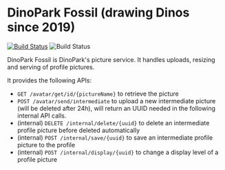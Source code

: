 
# DinoPark Fossil (drawing Dinos since 2019)
[![Build Status](https://travis-ci.org/mozilla-iam/dino-park-fossil.svg?branch=master)](https://travis-ci.org/mozilla-iam/dino-park-fossil)
![Build Status](https://codebuild.us-west-2.amazonaws.com/badges?uuid=eyJlbmNyeXB0ZWREYXRhIjoiYm5WZU0yTkR5TEMvSTVudXNpbkhCQ21FNlR5VitCRDk3d2U2d0JwU0MwcG5zQWVxUUNOZk1yMEZ4V1M5MWliTE5VdC9RdWNsb1Q4OWIwSUljaDdraUU0PSIsIml2UGFyYW1ldGVyU3BlYyI6InpENHlxdEJPRnpSVTJTM0EiLCJtYXRlcmlhbFNldFNlcmlhbCI6MX0%3D&branch=master)

DinoPark Fossil is DinoPark's picture service. It handles uploads, resizing and serving of profile pictures.

It provides the following APIs:

- `GET /avatar/get/id/{pictureName}` to retrieve the picture
- `POST /avatar/send/intermediate` to upload a new intermediate picture (will be deleted after 24h), will return an UUID needed in the following internal API calls.
- (internal) `DELETE /internal/delete/{uuid}` to delete an intermediate profile picture before deleted automatically
- (internal) `POST /internal/save/{uuid}` to save an intermediate profile picture to the profile
- (internal) `POST /internal/display/{uuid}` to change a display level of a profile picture

